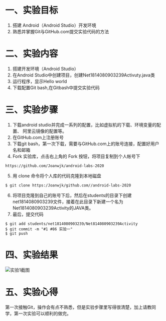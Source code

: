 # 一、实验目标 

1. 搭建 Android（Android Studio）开发环境
2. 熟悉并掌握Git与GitHub.com提交实验代码的方法

# 二、实验内容
1. 搭建开发环境（Android Studio）
2. 在Android Studio中创建项目，创建Net1814080903239Activuty.java类
3. 运行程序，显示Hello world
4. 下载配置Git bash,在Gitbash中提交实验代码

# 三、实验步骤
1. 下载android studio并完成一系列的配置，比如虚拟机的下载、环境变量的配置、
    阿里云镜像的配置等。
2. 在GitHub.com上注册账号
3. 下载git bash，第一次下载，需要与GitHub.com上的账号连接，配置好用户名和邮箱
4. Fork 实验库，点击右上角的 Fork 按钮，将项目复制到个人帐号下
```  
https://github.com/Joanwjk/android-labs-2020  
```  
5. 用 clone 命令将个人库的代码克隆到本地磁盘 
```   
$ git clone https:/Joanwjk/github.com//android-labs-2020
```   
6. 将项目克隆到自己的账号下后，然后在students的目录下创建net1814080903239文件，接着在此目录下新建一个名为Net1814080903239Activity的JAVA类。
7. 最后，提交代码
```  
$ git add students/net1814080903239/Net814080903239Activity
$ git commit -m "#1 #86 实验一"
$ git push
```  

# 四、实验结果
![实验1截图](https://raw.githubusercontent.com/Joanwjk/android-labs-2020/master/students/net1814080903239/sy1.png)
# 五、实验心得
第一次接触Git，操作会有点不熟悉，但是实验步骤里写得很清楚，加上请教同学，第一次实验可以顺利的做完。
